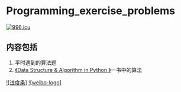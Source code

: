 # Programming_exercise_problems
[![996.icu](https://img.shields.io/badge/link-996.icu-red.svg)](https://996.icu)
## 内容包括
1. 平时遇到的算法题
2. [《Data Structure & Algorithm in Python 》](https://book.douban.com/subject/10607365/)一书中的算法

[![进度条]](https://img.shields.io/azure-devops/coverage/:organization/:project/:definitionId.svg)
[![weibo-logo]](http://weibo.com/linpiaochen)
